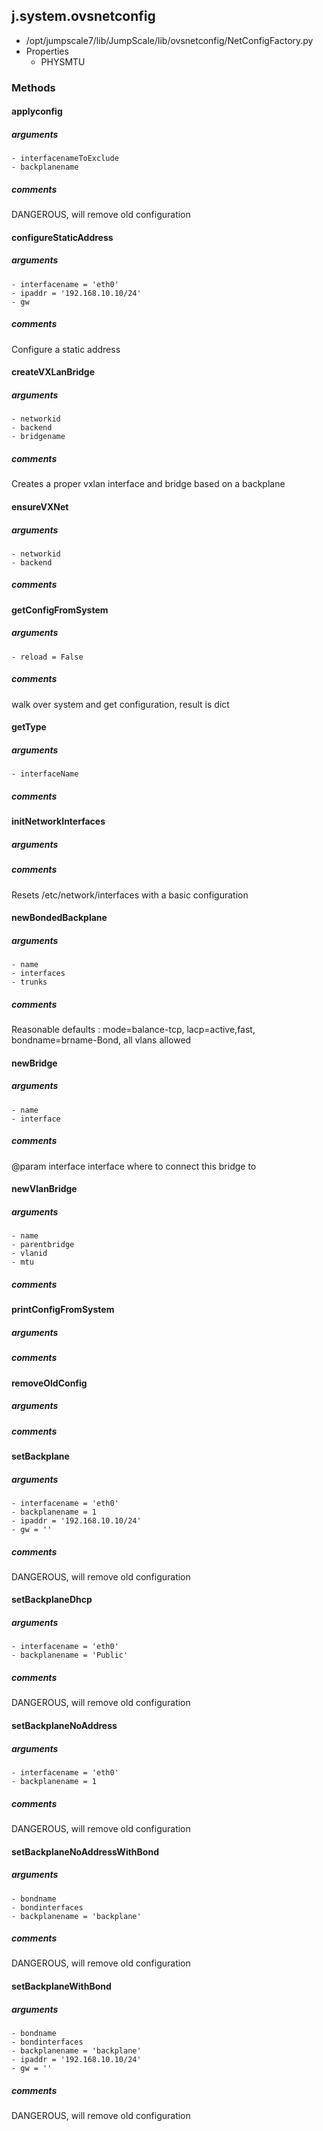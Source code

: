 ## j.system.ovsnetconfig

- /opt/jumpscale7/lib/JumpScale/lib/ovsnetconfig/NetConfigFactory.py
- Properties
    - PHYSMTU

### Methods

#### applyconfig 
##### arguments

    - interfacenameToExclude
    - backplanename

##### comments

DANGEROUS, will remove old configuration

#### configureStaticAddress 
##### arguments

    - interfacename = 'eth0'
    - ipaddr = '192.168.10.10/24'
    - gw

##### comments

Configure a static address

#### createVXLanBridge 
##### arguments

    - networkid
    - backend
    - bridgename

##### comments

Creates a proper vxlan interface and bridge based on a backplane

#### ensureVXNet 
##### arguments

    - networkid
    - backend

##### comments

#### getConfigFromSystem 
##### arguments

    - reload = False

##### comments

walk over system and get configuration, result is dict

#### getType 
##### arguments

    - interfaceName

##### comments

#### initNetworkInterfaces 
##### arguments

##### comments

Resets /etc/network/interfaces with a basic configuration

#### newBondedBackplane 
##### arguments

    - name
    - interfaces
    - trunks

##### comments

Reasonable defaults  : mode=balance-tcp, lacp=active,fast, bondname=brname-Bond, all vlans allowed

#### newBridge 
##### arguments

    - name
    - interface

##### comments

@param interface interface where to connect this bridge to

#### newVlanBridge 
##### arguments

    - name
    - parentbridge
    - vlanid
    - mtu

##### comments

#### printConfigFromSystem 
##### arguments

##### comments

#### removeOldConfig 
##### arguments

##### comments

#### setBackplane 
##### arguments

    - interfacename = 'eth0'
    - backplanename = 1
    - ipaddr = '192.168.10.10/24'
    - gw = ''

##### comments

DANGEROUS, will remove old configuration

#### setBackplaneDhcp 
##### arguments

    - interfacename = 'eth0'
    - backplanename = 'Public'

##### comments

DANGEROUS, will remove old configuration

#### setBackplaneNoAddress 
##### arguments

    - interfacename = 'eth0'
    - backplanename = 1

##### comments

DANGEROUS, will remove old configuration

#### setBackplaneNoAddressWithBond 
##### arguments

    - bondname
    - bondinterfaces
    - backplanename = 'backplane'

##### comments

DANGEROUS, will remove old configuration

#### setBackplaneWithBond 
##### arguments

    - bondname
    - bondinterfaces
    - backplanename = 'backplane'
    - ipaddr = '192.168.10.10/24'
    - gw = ''

##### comments

DANGEROUS, will remove old configuration

